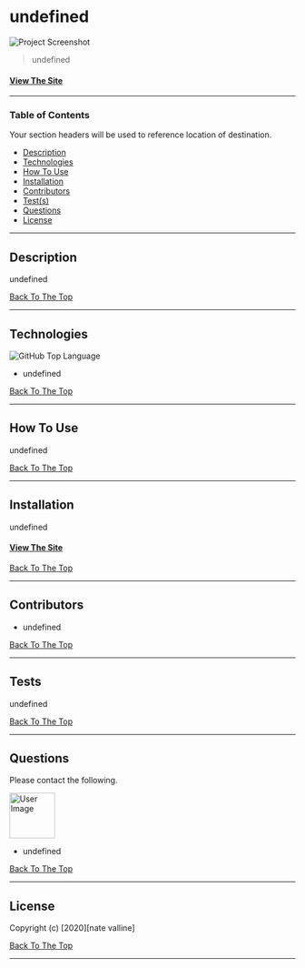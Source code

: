 
# undefined

<img src="./assets/img/undefined" alt="Project Screenshot" max-height="550px">

> undefined

#### [View The Site](undefined)

<!-- Badge(s) Here -->

---

### Table of Contents

Your section headers will be used to reference location of destination.

- [Description](#description)
- [Technologies](#technologies)
- [How To Use](#how-to-use)
- [Installation](#installation)
- [Contributors](#contributors)
- [Test(s)](#tests)
- [Questions](#questions)
- [License](#license)

---

## Description

undefined

[Back To The Top](#project-name)

---

## Technologies

![GitHub Top Language](https://img.shields.io/github/languages/top/nvalline/undefined)

- undefined

[Back To The Top](#project-name)

---

## How To Use

undefined

[Back To The Top](#project-name)

---

## Installation

undefined

#### [View The Site](undefined)

[Back To The Top](#project-name)

---

## Contributors

- undefined

[Back To The Top](#project-name)

---

## Tests

undefined

[Back To The Top](#project-name)

---

## Questions

Please contact the following.

<img src="./assets/img/https://avatars3.githubusercontent.com/u/58278138?v=4" alt="User Image" width="80px">

- undefined

[Back To The Top](#project-name)

---

## License

Copyright (c) [2020][nate valline]

[Back To The Top](#project-name)

---
    